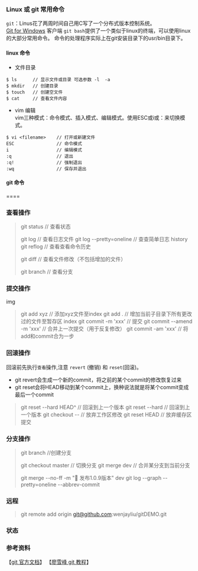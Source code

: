 ### Linux 或 git 常用命令
`git`：Linus花了两周时间自己用C写了一个分布式版本控制系统。  
[Git for Windows](https://git-scm.com/download/win) 客户端 `git bash`提供了一个类似于linux的终端，可以使用linux的大部分常用命令。
命令的处理程序实际上在git安装目录下的usr/bin目录下。  

#### linux 命令  
- 文件目录  
```
$ ls      // 显示文件或目录 可选参数 -l  -a
$ mkdir   // 创建目录
$ touch   // 创建空文件
$ cat     // 查看文件内容
```
- vim 编辑  
vim三种模式：命令模式、插入模式、编辑模式。使用ESC或i或：来切换模式。
```
$ vi <filename>    // 打开或新建文件
ESC                // 命令模式
i                  // 编辑模式
:q                 // 退出
:q!                // 强制退出
:wq                // 保存并退出
```

#### git 命令
====


### 查看操作  
> git status                        // 查看状态
> 
> git log                           // 查看日志文件
> git log --pretty=oneline          // 查查简单日志 history
> git reflog                        // 查看查看命令历史
> 
> git diff                          // 查看文件修改（不包括增加的文件）
> 
> git branch                        // 查看分支


### 提交操作
img

> git add xyz                       // 添加xyz文件至index
> git add .                         // 增加当前子目录下所有更改过的文件至暂存区 index
> git commit -m 'xxx'               // 提交
> git commit --amend -m 'xxx'       // 合并上一次提交（用于反复修改）
> git commit -am 'xxx'              // 将add和commit合为一步

### 回滚操作  
回滚前先执行`查看`操作,注意 `revert` (撤销) 和 `reset`(回滚)。  
- git revert会生成一个新的commit，将之前的某个commit的修改恢复过来
- git reset会将HEAD移动到某个commit上，换种说法就是将某个commit变成最后一个commit

> git reset --hard HEAD^            // 回滚到上一个版本
> git reset --hard                  // 回滚到上一个版本
> git checkout -- <file>            // 放弃工作区修改
> git reset HEAD <file>             // 放弃缓存区提交

### 分支操作

> git branch <name>                  //创建分支
> 
> git checkout master                // 切换分支
> git merge dev                      // 合并某分支到当前分支
> 
> git merge --no-ff -m ":bookmark: 发布1.0.9版本" dev
> git log --graph --pretty=oneline --abbrev-commit




### 远程

> git remote add origin git@github.com:wenjayliu/gitDEMO.git

### 状态
[](https://www.liaoxuefeng.com/files/attachments/0013849077337835a877df2d26742b88dd7f56a6ace3ecf000/0)







### 参考资料
【[git 官方文档](https://git-scm.com/docs)】
【[廖雪峰 git 教程](https://www.liaoxuefeng.com/wiki/0013739516305929606dd18361248578c67b8067c8c017b000)】


